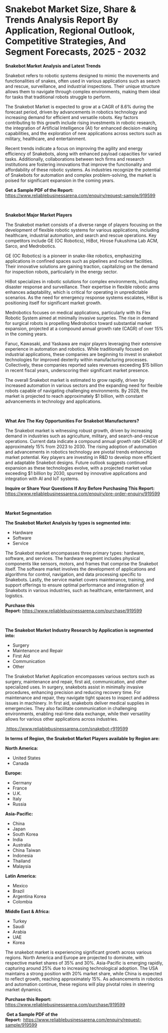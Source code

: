 <p><h1>Snakebot Market Size, Share & Trends Analysis Report By Application, Regional Outlook, Competitive Strategies, And Segment Forecasts, 2025 - 2032</h1></p><p><strong>Snakebot Market Analysis and Latest Trends</strong></p>
<p><p>Snakebot refers to robotic systems designed to mimic the movements and functionalities of snakes, often used in various applications such as search and rescue, surveillance, and industrial inspections. Their unique structure allows them to navigate through complex environments, making them ideal for tasks that traditional robots struggle to perform. </p><p>The Snakebot Market is expected to grow at a CAGR of 8.6% during the forecast period, driven by advancements in robotics technology and increasing demand for efficient and versatile robots. Key factors contributing to this growth include rising investments in robotic research, the integration of Artificial Intelligence (AI) for enhanced decision-making capabilities, and the exploration of new applications across sectors such as military, healthcare, and entertainment.</p><p>Recent trends indicate a focus on improving the agility and energy efficiency of Snakebots, along with enhanced payload capacities for varied tasks. Additionally, collaborations between tech firms and research institutions are fostering innovations that improve the functionality and affordability of these robotic systems. As industries recognize the potential of Snakebots for automation and complex problem-solving, the market is poised for significant expansion in the coming years.</p></p>
<p><strong>Get a Sample PDF of the Report:&nbsp;</strong> <a href="https://www.reliablebusinessarena.com/enquiry/request-sample/919599?utm_campaign=3292&utm_medium=2&utm_source=Github&utm_content=ia&utm_term=17042025&utm_id=snakebot">https://www.reliablebusinessarena.com/enquiry/request-sample/919599</a></p>
<p>&nbsp;</p>
<p><strong>Snakebot Major Market Players</strong></p>
<p><p>The Snakebot market consists of a diverse range of players focusing on the development of flexible robotic systems for various applications, including healthcare, industrial automation, and search and rescue operations. Key competitors include GE (OC Robotics), HiBot, Hirose Fukushima Lab ACM, Sarco, and Medrobotics.</p><p>GE (OC Robotics) is a pioneer in snake-like robotics, emphasizing applications in confined spaces such as pipelines and nuclear facilities. Their innovative solutions are gaining traction, capitalizing on the demand for inspection robots, particularly in the energy sector.</p><p>HiBot specializes in robotic solutions for complex environments, including disaster response and surveillance. Their expertise in flexible robotic arms enhances adaptability, which is critical for operating in unpredictable scenarios. As the need for emergency response systems escalates, HiBot is positioning itself for significant market growth.</p><p>Medrobotics focuses on medical applications, particularly with its Flex Robotic System aimed at minimally invasive surgeries. The rise in demand for surgical robots is propelling Medrobotics toward substantial market expansion, projected at a compound annual growth rate (CAGR) of over 15% in the coming years.</p><p>Fanuc, Kawasaki, and Yaskawa are major players leveraging their extensive experience in automation and robotics. While traditionally focused on industrial applications, these companies are beginning to invest in snakebot technologies for improved dexterity within manufacturing processes. Collectively, these companies reported sales revenues exceeding $15 billion in recent fiscal years, underscoring their significant market presence.</p><p>The overall Snakebot market is estimated to grow rapidly, driven by increased automation in various sectors and the expanding need for flexible robots capable of navigating challenging environments. By 2028, the market is projected to reach approximately $1 billion, with constant advancements in technology and applications.</p></p>
<p>&nbsp;</p>
<p><strong>What Are The Key Opportunities For Snakebot Manufacturers?</strong></p>
<p><p>The Snakebot market is witnessing robust growth, driven by increasing demand in industries such as agriculture, military, and search-and-rescue operations. Current data indicate a compound annual growth rate (CAGR) of approximately 15% from 2023 to 2030. The rising adoption of automation and advancements in robotics technology are pivotal trends enhancing market potential. Key players are investing in R&D to develop more efficient and adaptable Snakebot designs. Future outlook suggests continued expansion as these technologies evolve, with a projected market value exceeding $1 billion by 2030, spurred by innovative applications and integration with AI and IoT systems.</p></p>
<p><strong>Inquire or Share Your Questions If Any Before Purchasing This Report:</strong> <a href="https://www.reliablebusinessarena.com/enquiry/pre-order-enquiry/919599?utm_campaign=3292&utm_medium=2&utm_source=Github&utm_content=ia&utm_term=17042025&utm_id=snakebot">https://www.reliablebusinessarena.com/enquiry/pre-order-enquiry/919599</a></p>
<p>&nbsp;</p>
<p><strong>Market Segmentation</strong></p>
<p><strong>The Snakebot Market Analysis by types is segmented into:</strong></p>
<p><ul><li>Hardware</li><li>Software</li><li>Service</li></ul></p>
<p><p>The Snakebot market encompasses three primary types: hardware, software, and services. The hardware segment includes physical components like sensors, motors, and frames that comprise the Snakebot itself. The software market involves the development of applications and algorithms for control, navigation, and data processing specific to Snakebots. Lastly, the service market covers maintenance, training, and support offerings to ensure optimal performance and integration of Snakebots in various industries, such as healthcare, entertainment, and logistics.</p></p>
<p><strong>Purchase this Report:&nbsp;</strong><a href="https://www.reliablebusinessarena.com/purchase/919599?utm_campaign=3292&utm_medium=2&utm_source=Github&utm_content=ia&utm_term=17042025&utm_id=snakebot">https://www.reliablebusinessarena.com/purchase/919599</a></p>
<p>&nbsp;</p>
<p><strong>The Snakebot Market Industry Research by Application is segmented into:</strong></p>
<p><ul><li>Surgery</li><li>Maintenance and Repair</li><li>First Aid</li><li>Communication</li><li>Other</li></ul></p>
<p><p>The Snakebot Market Application encompasses various sectors such as surgery, maintenance and repair, first aid, communication, and other specialized uses. In surgery, snakebots assist in minimally invasive procedures, enhancing precision and reducing recovery time. For maintenance and repair, they navigate tight spaces to inspect and address issues in machinery. In first aid, snakebots deliver medical supplies in emergencies. They also facilitate communication in challenging environments, enabling real-time data exchange, while their versatility allows for various other applications across industries.</p></p>
<p><a href="https://www.reliablebusinessarena.com/snakebot-r919599?utm_campaign=3292&utm_medium=2&utm_source=Github&utm_content=ia&utm_term=17042025&utm_id=snakebot">&nbsp;https://www.reliablebusinessarena.com/snakebot-r919599</a></p>
<p><strong>In terms of Region, the Snakebot Market Players available by Region are:</strong></p>
<p>
    <p> <strong> North America: </strong>
        <ul>
            <li>United States</li>
            <li>Canada</li>
        </ul>
        </p> 
    <p> <strong> Europe: </strong>
        <ul>
            <li>Germany</li>
            <li>France</li>
            <li>U.K.</li>
            <li>Italy</li>
            <li>Russia</li>
        </ul>
        </p> 
    <p> <strong> Asia-Pacific: </strong>
        <ul>
            <li>China</li>
            <li>Japan</li>
            <li>South Korea</li>
            <li>India</li>
            <li>Australia</li>
            <li>China Taiwan</li>
            <li>Indonesia</li>
            <li>Thailand</li>
            <li>Malaysia</li>
        </ul>
        </p> 
    <p> <strong> Latin America: </strong>
        <ul>
            <li>Mexico</li>
            <li>Brazil</li>
            <li>Argentina Korea</li>
            <li>Colombia</li>
        </ul>
        </p> 
    <p> <strong> Middle East & Africa: </strong>
        <ul>
            <li>Turkey</li>
            <li>Saudi</li>
            <li>Arabia</li>
            <li>UAE</li>
            <li>Korea</li>
        </ul>
    </p>
    </p>
<p><p>The snakebot market is experiencing significant growth across various regions. North America and Europe are projected to dominate, with respective market shares of 35% and 30%. Asia-Pacific is emerging rapidly, capturing around 25% due to increasing technological adoption. The USA maintains a strong position with 20% market share, while China is expected to reflect growth, reaching approximately 15%. As advancements in robotics and automation continue, these regions will play pivotal roles in steering market dynamics.</p></p>
<p><strong>Purchase this Report: </strong><a href="https://www.reliablebusinessarena.com/purchase/919599?utm_campaign=3292&utm_medium=2&utm_source=Github&utm_content=ia&utm_term=17042025&utm_id=snakebot">https://www.reliablebusinessarena.com/purchase/919599</a></p>
<p>&nbsp;<strong>Get a Sample PDF of the Report:&nbsp;&nbsp;</strong><a href="https://www.reliablebusinessarena.com/enquiry/request-sample/919599?utm_campaign=3292&utm_medium=2&utm_source=Github&utm_content=ia&utm_term=17042025&utm_id=snakebot">https://www.reliablebusinessarena.com/enquiry/request-sample/919599</a></p>
<p><strong></strong></p>
<p><p></p><p></p><p></p></p>